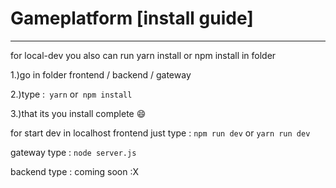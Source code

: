 # Gameplatform [install guide]
----------------------------------------------------------------------------

for local-dev you also can run yarn install or npm install in folder

1.)go in folder frontend / backend / gateway 

2.)type :` yarn` or` npm install`

3.)that its you install complete :smile:

for start dev in localhost 
frontend just type : `npm run dev` or `yarn run dev`

gateway type : `node server.js`

backend type : coming soon :X
